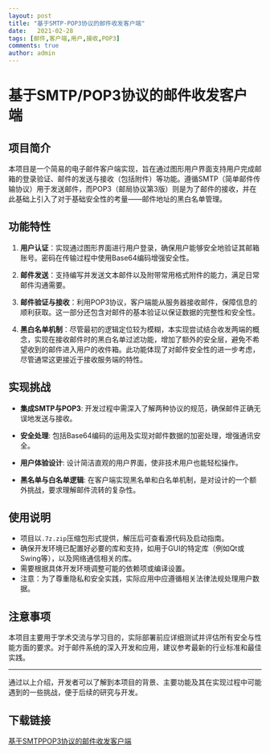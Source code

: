 ```yaml
---
layout: post
title: "基于SMTP-POP3协议的邮件收发客户端"
date:   2021-02-28
tags: [邮件,客户端,用户,接收,POP3]
comments: true
author: admin
---
```

# 基于SMTP/POP3协议的邮件收发客户端

## 项目简介
本项目是一个简易的电子邮件客户端实现，旨在通过图形用户界面支持用户完成邮箱的登录验证、邮件的发送与接收（包括附件）等功能。遵循SMTP（简单邮件传输协议）用于发送邮件，而POP3（邮局协议第3版）则是为了邮件的接收，并在此基础上引入了对于基础安全性的考量——邮件地址的黑白名单管理。

## 功能特性

1. **用户认证**：实现通过图形界面进行用户登录，确保用户能够安全地验证其邮箱账号。密码在传输过程中使用Base64编码增强安全性。
   
2. **邮件发送**：支持编写并发送文本邮件以及附带常用格式附件的能力，满足日常邮件沟通需要。

3. **邮件验证与接收**：利用POP3协议，客户端能从服务器接收邮件，保障信息的顺利获取。这一部分还包含对邮件的基本验证以保证数据的完整性和安全性。

4. **黑白名单机制**：尽管最初的逻辑定位较为模糊，本实现尝试结合收发两端的概念，实现在接收邮件时的黑白名单过滤功能，增加了额外的安全层，避免不希望收到的邮件进入用户的收件箱。此功能体现了对邮件安全性的进一步考虑，尽管通常这更接近于接收服务端的特性。

## 实现挑战
- **集成SMTP与POP3**: 开发过程中需深入了解两种协议的规范，确保邮件正确无误地发送与接收。
  
- **安全处理**: 包括Base64编码的运用及实现对邮件数据的加密处理，增强通讯安全。
  
- **用户体验设计**: 设计简洁直观的用户界面，使非技术用户也能轻松操作。
  
- **黑名单与白名单逻辑**: 在客户端实现黑名单和白名单机制，是对设计的一个额外挑战，要求理解邮件流转的复杂性。

## 使用说明
- 项目以`.7z.zip`压缩包形式提供，解压后可查看源代码及启动指南。
- 确保开发环境已配置好必要的库和支持，如用于GUI的特定库（例如Qt或Swing等），以及网络通信相关的库。
- 需要根据具体开发环境调整可能的依赖项或编译设置。
- 注意：为了尊重隐私和安全实践，实际应用中应遵循相关法律法规处理用户数据。

## 注意事项
本项目主要用于学术交流与学习目的，实际部署前应详细测试并评估所有安全与性能方面的要求。对于邮件系统的深入开发和应用，建议参考最新的行业标准和最佳实践。

---

通过以上介绍，开发者可以了解到本项目的背景、主要功能及其在实现过程中可能遇到的一些挑战，便于后续的研究与开发。

## 下载链接

[基于SMTPPOP3协议的邮件收发客户端](https://pan.quark.cn/s/ee4d9fbb7169)